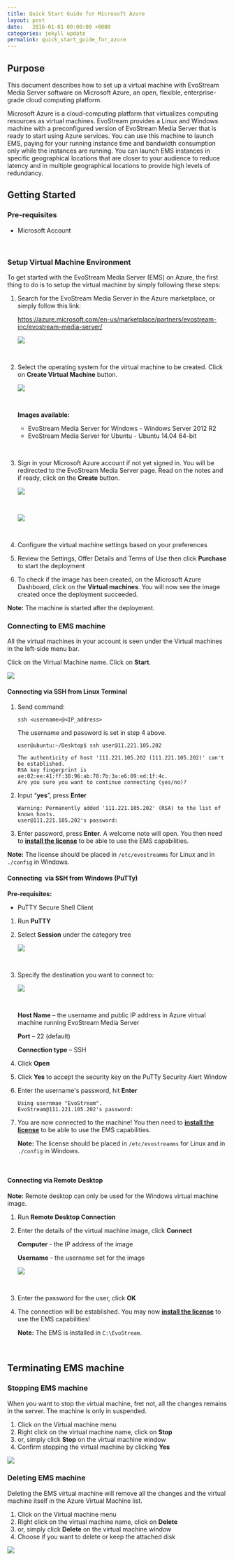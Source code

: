```yaml
---
title: Quick Start Guide for Microsoft Azure
layout: post
date:   2016-01-01 00:00:00 +0000
categories: jekyll update
permalink: quick_start_guide_for_azure
---
```



## Purpose

This document describes how to set up a virtual machine with EvoStream Media Server software on Microsoft Azure, an open, flexible, enterprise-grade cloud computing platform.

Microsoft Azure is a cloud-computing platform that virtualizes computing resources as virtual machines. EvoStream provides a Linux and Windows machine with a preconfigured version of EvoStream Media Server that is ready to start using Azure services. You can use this machine to launch EMS, paying for your running instance time and bandwidth consumption only while the instances are running. You can launch EMS instances in specific geographical locations that are closer to your audience to reduce latency and in multiple geographical locations to provide high levels of redundancy.





## Getting Started

### Pre-requisites

- Microsoft Account
  
  ​

### Setup Virtual Machine Environment

To get started with the EvoStream Media Server (EMS) on Azure, the first thing to do is to setup the virtual machine by simply following these steps:

1. Search for the EvoStream Media Server in the Azure marketplace, or simply follow this link: 
   
   https://azure.microsoft.com/en-us/marketplace/partners/evostream-inc/evostream-media-server/
   
   ![]({{site.baseurl}}/assets/homepage.JPG)
   
   ​
   
2. Select the operating system for the virtual machine to be created. Click on **Create Virtual Machine** button.
   
   ![]({{site.baseurl}}/assets/OSselect.jpg)
   
   ​
   
   **Images available:**
   
   - EvoStream Media Server for Windows - Windows Server 2012 R2
   - EvoStream Media Server for Ubuntu - Ubuntu 14.04 64-bit
   
   ​
   
3. Sign in your Microsoft Azure account if not yet signed in. You will be redirected to the EvoStream Media Server page.  Read on the notes and if ready, click on the **Create** button.
   
   ![]({{site.baseurl}}/assets/create_windows.JPG)
   
   ​
   
   ![]({{site.baseurl}}/assets/create_ubuntu.JPG)
   
   ​
   
4. Configure the virtual machine settings based on your preferences
   
5. Review the Settings, Offer Details and Terms of Use then click **Purchase** to start the deployment
   
6. To check if the image has been created, on the Microsoft Azure Dashboard, click on the **Virtual machines**. You will now see the image created once the deployment succeeded.

**Note:** The machine is started after the deployment.



### Connecting to EMS machine

All the virtual machines in your account is seen under the Virtual machines in the left-side menu bar. 

Click on the Virtual Machine name. Click on **Start**.

![]({{site.baseurl}}/assets/startVM.JPG)





#### Connecting via SSH from Linux Terminal

1. Send command: 
   
   ``` 
   ssh <username>@<IP_address>
   ```
   
   The username and password is set in step 4 above.
   
   ``` 
   user@ubuntu:~/Desktop$ ssh user@11.221.105.202
   
   The authenticity of host '111.221.105.202 (111.221.105.202)' can't be established.
   RSA key fingerprint is ae:02:ee:41:ff:38:96:ab:78:7b:3a:e6:09:ed:1f:4c.
   Are you sure you want to continue connecting (yes/no)? 
   ```
   
2. Input “**yes**”, press **Enter**
   
   ``` 
   Warning: Permanently added '111.221.105.202' (RSA) to the list of known hosts.
   user@111.221.105.202's password:
   ```
   
3. Enter password, press **Enter**. A welcome note will open. You then need to **<u>install the license</u>** to be able to use the EMS capabilities.

**Note:** The license should be placed in `/etc/evostreamms` for Linux and in `./config` in Windows.





#### Connecting  via SSH from Windows (PuTTy)

**Pre-requisites:**

- PuTTY Secure Shell Client



1. Run **PuTTY**
   
2. Select **Session** under the category tree
   
   ![]({{site.baseurl}}/assets/image16.png)
   
   ​
   
3. Specify the destination you want to connect to:
   
   ![]({{site.baseurl}}/assets/putty.JPG)
   
   ​
   
   **Host Name** – the username and public IP address in Azure virtual machine running EvoStream Media Server
   
   **Port** – 22 (default)
   
   **Connection type** – SSH
   
4. Click **Open**
   
5. Click  **Yes** to accept the security key on the PuTTy Security Alert Window
   
6. Enter the username's password, hit **Enter**
   
   ``` 
   Using usernmae "EvoStream".
   EvoStream@111.221.105.202's password: 
   ```
   
7. You are now connected to the machine! You then need to **<u>install the license</u>** to be able to use the EMS capabilities.
   
   **Note:** The license should be placed in `/etc/evostreamms` for Linux and in `./config` in Windows.
   
   ​



#### Connecting via Remote Desktop

**Note:** Remote desktop can only be used for the Windows virtual machine image.

1. Run **Remote Desktop Connection**
   
2. Enter the details of the virtual machine image, click **Connect**
   
   **Computer** -  the IP address of the image
   
   **Username** -  the username set for the image
   
   ![]({{site.baseurl}}/assets/remotedesktop.jpg)
   
   ​
   
3. Enter the password for the user, click **OK**
   
4. The connection will be established. You may now **<u>install the license</u>** to use the EMS capabilities!
   
   **Note:** The EMS is installed in `C:\EvoStream`.
   
   ​





## Terminating EMS machine

### Stopping EMS machine

When you want to stop the virtual machine, fret not, all the changes remains in the server. The machine is only in suspended.

1. Click on the Virtual machine menu
2. Right click on the virtual machine name, click on **Stop**
3. or, simply click **Stop** on the virtual machine window
4. Confirm stopping the virtual machine by clicking **Yes**

![]({{site.baseurl}}/assets/stopVM.JPG)



### Deleting EMS machine

Deleting the EMS virtual machine will remove all the changes and the virtual machine itself in the Azure Virtual Machine list. 

1. Click on the Virtual machine menu
2. Right click on the virtual machine name, click on **Delete**
3. or, simply click **Delete** on the virtual machine window
4. Choose if you want to delete or keep the attached disk

![]({{site.baseurl}}/assets/deleteVM.jpg)
